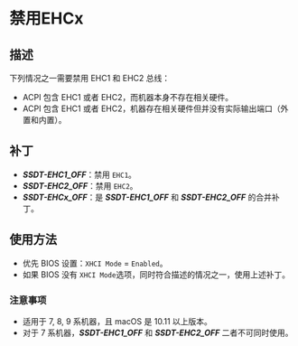 # 禁用EHCx

## 描述

  下列情况之一需要禁用 EHC1 和 EHC2 总线：

- ACPI 包含 EHC1 或者 EHC2，而机器本身不存在相关硬件。
- ACPI 包含 EHC1 或者 EHC2，机器存在相关硬件但并没有实际输出端口（外置和内置）。

## 补丁

- ***SSDT-EHC1_OFF***：禁用 `EHC1`。
- ***SSDT-EHC2_OFF***：禁用 `EHC2`。
- ***SSDT-EHCx_OFF***：是 ***SSDT-EHC1_OFF*** 和 ***SSDT-EHC2_OFF*** 的合并补丁。

## 使用方法

- 优先 BIOS 设置：`XHCI Mode` = `Enabled`。
- 如果 BIOS 没有 `XHCI Mode`选项，同时符合描述的情况之一，使用上述补丁。

### 注意事项

- 适用于 7, 8, 9 系机器，且 macOS 是 10.11 以上版本。
- 对于 7 系机器，***SSDT-EHC1_OFF*** 和 ***SSDT-EHC2_OFF*** 二者不可同时使用。
